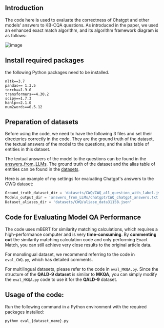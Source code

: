 ## Introduction
The code here is used to evaluate the correctness of Chatgpt and other models' answers to KB-CQA questions. As introduced in the paper, we used an enhanced exact match algorithm, and its algorithm framework diagram is as follows:

![image](https://github.com/AnonymousgitT/complex-question-answering-evaluation-of-GPT-family/assets/97523884/1303b81a-b7ef-41c1-9809-b0b13497d3a5)

## Install required packages

the following Python packages need to be installed.

```
nltk==3.7
pandas== 1.3.5
torch==1.9.0
transformers==4.30.2
scipy==1.7.3
hanlp==2.1.0
num2words==0.5.12
```

## Preparation of datasets

Before using the code, we need to have the following 3 files and set their directories correctly in the code. They are the ground truth of the dataset, the textual answers of the model to the questions, and the alias table of entities in this dataset.

The textual answers of the model to the questions can be found in the [answers_from_LLMs](answers_from_LLMs). The ground truth of the dataset and the alias table of entities can be found in the [datasets](datasets). 

Here is an example of my settings for evaluating Chatgpt's answers to the CWQ dataset:

``` python
Ground_truth_dataset_dir = 'datasets/CWQ/CWQ_all_question_with_label.json'
Models_output_dir = 'answers_from_LLMs/chatgpt/CWQ_chatgpt_answers.txt'
Dataset_aliases_dir = 'datasets/CWQ/aliase_data31158.json'
```

## Code for Evaluating Model QA Performance

The code uses mBERT for similarity matching calculations, which requires a high-performance computer and is very **time-consuming**. By **commenting out** the similarity matching calculation code and only performing Exact Match, you can still achieve very close results to the original article data.

For monolingual dataset, we recommend referring to the code in `eval_CWQ.py`, which has detailed comments. 

For multilingual datasets, please refer to the code in `eval_MKQA.py`. Since the structure of the **QALD-9 dataset** is similar to **MKQA**, you can simply modify the `eval_MKQA.py` code to use it for the **QALD-9** dataset.

## Usage of the code: 

Run the following command in a Python environment with the required packages installed:

``` python
python eval_{dataset_name}.py
```

